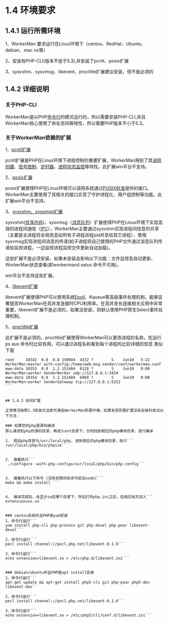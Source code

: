 # 1.4 环境要求

## 1.4.1 运行所需环境

1、WorkerMan 要求运行在Linux环境下（centos、RedHat、Ubuntu、debian、mac os等）

2、安装有PHP-CLI(版本不低于5.3),并安装了pcnlt、posix扩展

3、sysvshm、sysvmsg、libevent、proctitle扩展建议安装，但不是必须的

## 1.4.2 详细说明

### 关于PHP-CLI

WorkerMan是以PHP[命令行](http://php.net/manual/zh/features.commandline.php)的模式运行的，所以需要安装PHP-CLI,并且WorkerMan核心使用了命名空间等特性，所以需要PHP版本不小于5.3。

### 关于WorkerMan依赖的扩展

1、[pcntl扩展](http://cn2.php.net/manual/zh/book.pcntl.php)

pcntl扩展是PHP在Linux环境下进程控制的重要扩展，WorkerMan用到了其[进程创建](http://cn2.php.net/manual/zh/function.pcntl-fork.php)、[信号控制](http://cn2.php.net/manual/zh/function.pcntl-signal.php)、[定时器](http://cn2.php.net/manual/zh/function.pcntl-alarm.php)、[进程状态监控](http://cn2.php.net/manual/zh/function.pcntl-waitpid.php)等特性。此扩展win平台不支持。

2、[posix扩展](http://cn2.php.net/manual/zh/book.posix.php)

posix扩展使得PHP在Linux环境可以调用系统通过[POSIX标准](http://baike.baidu.com/view/209573.htm)提供的接口。WorkerMan主要使用了其相关的接口实现了守护进程化、用户组控制等功能。此扩展win平台不支持。

3、[sysvshm、sysvmsg扩展](http://cn2.php.net/manual/en/ref.sem.php)

sysvshm([共享内存](http://baike.baidu.com/view/120892.htm))、sysvmsg（[消息队列](http://baike.baidu.com/view/262473.htm)）扩展使得PHP在Linux环境下实现高效的进程间通信（[IPC](http://zh.wikipedia.org/wiki/%E8%BF%9B%E7%A8%8B%E9%97%B4%E9%80%9A%E8%AE%AF)），WorkerMan主要通过sysvshm实现进程间信息的共享（主要是主进程将全局信息如所有子进程进程pid共享给其它进程），使用sysvmsg实现进程间消息的传递(如子进程将自己使用的PHP文件通过消息队列传递给监控进程，一边监控进程监控文件更新自动加载)。

这些扩展不是必须安装，如果未安装会影响以下功能：文件监控及自动更新、WorkerMan状态查看(即workermand satus 命令不可用)。

win平台不支持这些扩展。

4、[libevent扩展](http://cn2.php.net/manual/en/book.libevent.php)

libevent扩展使得PHP可以使用系统[Epoll](http://baike.baidu.com/view/1385104.htm)、Kqueue等高级事件处理机制，能够显著提高WorkerMan在高并发连接时CPU利用率。在高并发长连接相关应用中非常重要。libevent扩展不是必须的，如果没安装，则默认使用PHP原生Select事件处理机制。

5、[proctitle扩展](http://cn2.php.net/manual/en/book.proctitle.php)

此扩展不是必须的。proctitle扩展使得WorkerMan可以更改进程的名称，在运行 ps aux 命令时比较有用，可以通过进程名称看到每个进程的比较详细的信息 类似下面

```
root     10342  0.0  0.8 150684  4332 ?        S    Jun10   5:22 WorkerMan:master with-config:/home/web-msg-sender/conf/workerman.conf
www-data 10353  0.0  1.2 151484  6128 ?        S    Jun10   0:00 WorkerMan:worker SenderWorker udp://127.0.0.1:3434
www-data 10354  0.0  1.1 151484  6068 ?        S    Jun10   0:00 WorkerMan:worker SenderGateway tcp://127.0.0.1:5252                       ```


## 1.4.3 如何扩展

正常情况按照1.3安装方法即可满足WorkerMan所需环境。如果发现所需扩展没有安装科尝试以下方法：

### 如果您的php是源码编译
那么请进到php的源码目录，再进入ext目录下，分别找到相应的php模块目录，进行编译

1、 假设php目录为/usr/local/php, 进到相应的php模块目录，执行```
/usr/local/php/bin/phpize```


2、 接着执行```
 ./configure –with-php-config=/usr/local/php/bin/php-config```


3、 接着执行以下命令 (没有权限则在命令前加sudo)```
make && make install ```


4、 编译完成后，会显示so在哪个目录下，然后打开php.ini之后，在相应地方加入```
extension=xx.so```


### centos系统并且PHP是yum安装
1、命令行运行```
yum install php-cli php-process git php-devel php-pear libevent-devel```

2、命令行运行```
pecl install channel://pecl.php.net/libevent-0.1.0```

3、命令行运行```
echo extension=libevent.so > /etc/php.d/libevent.ini```


### debian/ubuntu并且PHP是apt-install安装
1、命令行运行```
apt-get update && apt-get install php5-cli git php-pear php5-dev libevent-dev```

2、命令行运行```
pecl install channel://pecl.php.net/libevent-0.1.0```

3、命令行运行```
echo extension=libevent.so > /etc/php5/cli/conf.d/libevent.ini```



